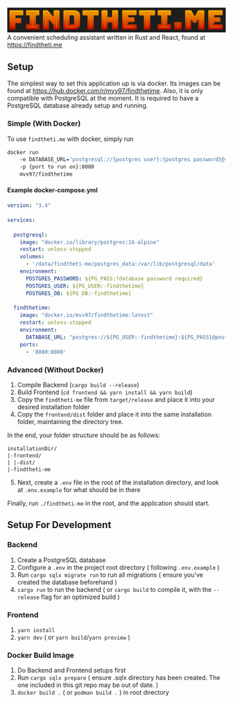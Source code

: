 
![](project-image.png)
A convenient scheduling assistant written in Rust and React, found at https://findtheti.me

## Setup

The simplest way to set this application up is via docker. Its images can be found at https://hub.docker.com/r/mvv97/findthetime. 
Also, it is only compatible with PostgreSQL at the moment. It is required to have a PostgreSQL database already setup and running.

### Simple (With Docker)

To use `findtheti.me` with docker, simply run 
```sh
docker run 
    -e DATABASE_URL='postgresql://{postgres user}:{postgres password}@{postgres host}/{postgres database}' 
    -p {port to run on}:8080
    mvv97/findthetime
```

#### Example docker-compose.yml
```yml
version: "3.4"

services:

  postgresql:
    image: "docker.io/library/postgres:16-alpine"
    restart: unless-stopped
    volumes: 
      - '/data/findtheti-me/postgres_data:/var/lib/postgresql/data'
    environment:
      POSTGRES_PASSWORD: ${PG_PASS:?database password required}
      POSTGRES_USER: ${PG_USER:-findthetime}
      POSTGRES_DB: ${PG_DB:-findthetime}

  findthetime:
    image: "docker.io/mvv97/findthetime:latest"
    restart: unless-stopped
    environment:
      DATABASE_URL: "postgres://${PG_USER:-findthetime}:${PG_PASS}@postgresql/${PG_DB:-findthetime}"
    ports:
      - '8080:8080'
```

### Advanced (Without Docker)

1. Compile Backend (`cargo build --release`)
2. Build Frontend (`cd frontend && yarn install && yarn build`)
3. Copy the `findtheti-me` file from `target/release` and place it into your desired installation folder
4. Copy the `frontend/dist` folder and place it into the same installation folder, maintaining the directory tree.

In the end, your folder structure should be as follows:
```
installationDir/
|-frontend/
| |-dist/
|-findtheti-me
```
5. Next, create a `.env` file in the root of the installation directory, and look at `.env.example` for what should be in there

Finally, run `./findtheti-me` in the root, and the application should start.

## Setup For Development
### Backend
1. Create a PostgreSQL database
2. Configure a `.env` in the project root directory ( following `.env.example` )
3. Run `cargo sqlx migrate run` to run all migrations ( ensure you've created the database beforehand )
4. `cargo run` to run the backend ( or `cargo build` to compile it, with the `--release` flag for an optimized build )

### Frontend
1. `yarn install`
2. `yarn dev` ( or `yarn build`/`yarn preview` )

### Docker Build Image
1. Do Backend and Frontend setups first
2. Run `cargo sqlx prepare` ( ensure .sqlx directory has been created. The one included in this git repo may be out of date. )
3. `docker build .` ( or `podman build .` ) in root directory